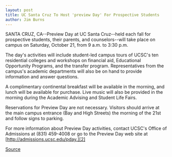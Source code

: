 ```yaml
---
layout: post
title: UC Santa Cruz To Host 'preview Day' For Prospective Students
author: Jim Burns
---
```


SANTA CRUZ, CA--Preview Day at UC Santa Cruz--held each fall for prospective students, their parents, and counselors--will take place on campus on Saturday, October 21, from 9 a.m. to 3:30 p.m.

The day's activities will include student-led campus tours of UCSC's ten residential colleges and workshops on financial aid, Educational Opportunity Programs, and the transfer program. Representatives from the campus's academic departments will also be on hand to provide information and answer questions.

A complimentary continental breakfast will be available in the morning, and lunch will be available for purchase. Live music will also be provided in the morning during the Academic Advising and Student Life Fairs.

Reservations for Preview Day are not necessary. Visitors should arrive at the main campus entrance (Bay and High Streets) the morning of the 21st and follow signs to parking.

For more information about Preview Day activities, contact UCSC's Office of Admissions at (831) 459-4008 or go to the Preview Day web site at [http://admissions.ucsc.edu/pday.][2]  

[Source](http://www1.ucsc.edu/news_events/press_releases/archive/00-01/10-00/preview_day.html "Permalink to UCSC Press Release:UCSC HOSTS 'PREVIEW DAY' FOR PROSPECTIVE STUDENTS")
